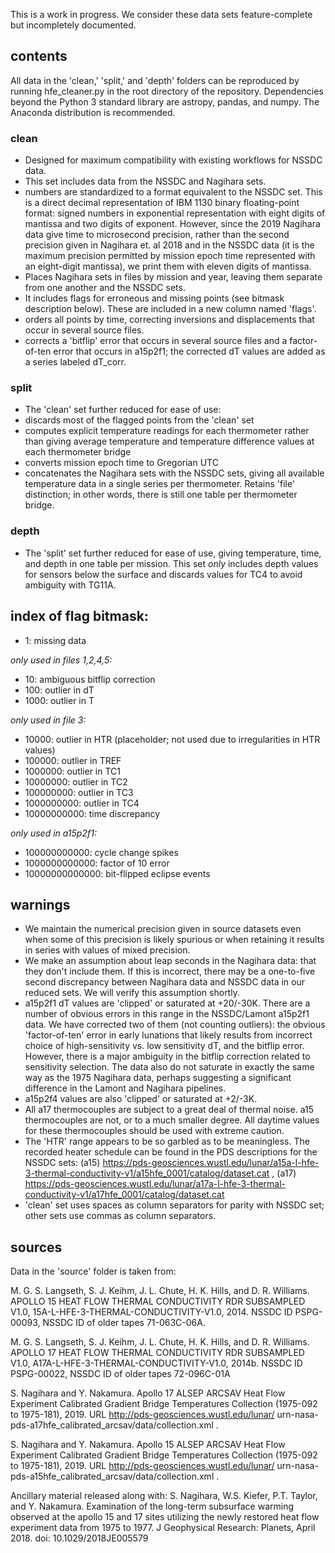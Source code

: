 This is a work in progress. We consider these data sets feature-complete but incompletely documented.

## contents

All data in the 'clean,' 'split,' and 'depth' folders can be reproduced by running hfe_cleaner.py in the root directory of the repository. Dependencies beyond the Python 3 standard library are astropy, pandas, and numpy. The Anaconda distribution is recommended.

### clean

* Designed for maximum compatibility with existing workflows for NSSDC data. 
* This set includes data from the NSSDC and Nagihara sets.
* numbers are standardized to a format equivalent to the NSSDC set. This is a direct decimal representation of IBM 1130 binary floating-point format: signed numbers in exponential representation with eight digits of mantissa and two digits of exponent. However, since the 2019 Nagihara data give time to microsecond precision, rather than the second precision given in Nagihara et. al 2018 and in the NSSDC data (it is the maximum precision permitted by mission epoch time represented with an eight-digit mantissa), we print them with eleven digits of mantissa. 
* Places Nagihara sets in files by mission and year, leaving them separate from one another and the NSSDC sets.
* It includes flags for erroneous and missing points (see bitmask description below). These are included in a new column named 'flags'. 
* orders all points by time, correcting inversions and displacements that occur in several source files. 
* corrects a 'bitflip' error that occurs in several source files and a factor-of-ten error that occurs in a15p2f1; the corrected dT values are added as a series labeled dT_corr.

### split

* The 'clean' set further reduced for ease of use: 
* discards most of the flagged points from the 'clean' set
* computes explicit temperature readings for each thermometer rather than giving average temperature and temperature difference values at each thermometer bridge
* converts mission epoch time to Gregorian UTC
* concatenates the Nagihara sets with the NSSDC sets, giving all available temperature data in a single series per thermometer. Retains 'file' distinction; in other words, there is still one table per thermometer bridge.

### depth

* The 'split' set further reduced for ease of use, giving temperature, time, and depth in one table per mission. This set *only* includes depth values for sensors below the surface and discards values for TC4 to avoid ambiguity with TG11A. 

## index of flag bitmask:

* 1: missing data 

*only used in files 1,2,4,5:*

* 10: ambiguous bitflip correction
* 100: outlier in dT
* 1000: outlier in T

*only used in file 3:*

* 10000: outlier in HTR (placeholder; not used due to irregularities in HTR values)
* 100000: outlier in TREF
* 1000000: outlier in TC1
* 10000000: outlier in TC2
* 100000000: outlier in TC3
* 1000000000: outlier in TC4
* 10000000000: time discrepancy

*only used in a15p2f1:*

* 100000000000: cycle change spikes
* 1000000000000: factor of 10 error
* 10000000000000: bit-flipped eclipse events

## warnings

* We maintain the numerical precision given in source datasets even when some of this precision is likely spurious or when retaining it results in series with values of mixed precision.
* We make an assumption about leap seconds in the Nagihara data: that they don't include them. If this is incorrect, there may be a one-to-five second discrepancy between Nagihara data and NSSDC data in our reduced sets. We will verify this assumption shortly. 
* a15p2f1 dT values are 'clipped' or saturated at +20/-30K. There are a number of obvious errors in this range in the NSSDC/Lamont a15p2f1 data. We have corrected two of them (not counting outliers): the obvious 'factor-of-ten' error in early lunations that likely results from incorrect choice of high-sensitivity vs. low sensitivity dT, and the bitflip error. However, there is a major ambiguity in the bitflip correction related to sensitivity selection. The data also do not saturate in exactly the same way as the 1975 Nagihara data, perhaps suggesting a significant difference in the Lamont and Nagihara pipelines. 
* a15p2f4 values are also 'clipped' or saturated at +2/-3K.
* All a17 thermocouples are subject to a great deal of thermal noise. a15 thermocouples are not, or to a much smaller degree. All daytime values for these thermocouples should be used with extreme caution.
* The 'HTR' range appears to be so garbled as to be meaningless. The recorded heater schedule can be found in the PDS descriptions for the NSSDC sets: (a15) https://pds-geosciences.wustl.edu/lunar/a15a-l-hfe-3-thermal-conductivity-v1/a15hfe_0001/catalog/dataset.cat , (a17) https://pds-geosciences.wustl.edu/lunar/a17a-l-hfe-3-thermal-conductivity-v1/a17hfe_0001/catalog/dataset.cat
* 'clean' set uses spaces as column separators for parity with NSSDC set; other sets use commas as column separators. 

## sources

Data in the 'source' folder is taken from:

M. G. S. Langseth, S. J. Keihm, J. L. Chute, H. K. Hills, and D. R. Williams. APOLLO 15 HEAT FLOW THERMAL CONDUCTIVITY RDR SUBSAMPLED V1.0, 15A-L-HFE-3-THERMAL-CONDUCTIVITY-V1.0, 2014. NSSDC ID PSPG-00093, NSSDC ID of older tapes 71-063C-06A.

M. G. S. Langseth, S. J. Keihm, J. L. Chute, H. K. Hills, and D. R. Williams.  APOLLO 17 HEAT FLOW THERMAL CONDUCTIVITY RDR SUBSAMPLED V1.0, A17A-L-HFE-3-THERMAL-CONDUCTIVITY-V1.0, 2014b. NSSDC ID PSPG-00022, NSSDC ID of
older tapes 72-096C-01A

S. Nagihara and Y. Nakamura. Apollo 17 ALSEP ARCSAV Heat Flow Experiment Calibrated Gradient Bridge Temperatures Collection (1975-092 to 1975-181), 2019. URL
http://pds-geosciences.wustl.edu/lunar/
urn-nasa-pds-a17hfe_calibrated_arcsav/data/collection.xml .

S. Nagihara and Y. Nakamura. Apollo 15 ALSEP ARCSAV Heat Flow Experiment Calibrated Gradient Bridge Temperatures Collection (1975-092 to 1975-181), 2019. URL
http://pds-geosciences.wustl.edu/lunar/
urn-nasa-pds-a15hfe_calibrated_arcsav/data/collection.xml .

Ancillary material released along with: S. Nagihara, W.S. Kiefer, P.T. Taylor, and Y. Nakamura. Examination of the long-term subsurface warming observed at the apollo 15 and 17 sites utilizing the newly restored heat flow experiment data from 1975 to 1977.
J Geophysical Research: Planets, April 2018. doi: 10.1029/2018JE005579
